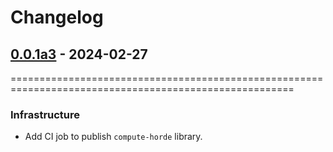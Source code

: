 # Changelog

<!-- towncrier release notes start -->

## [0.0.1a3](https://github.com/backend-developers-ltd/ComputeHorde/releases/tag/v0.0.1a3) - 2024-02-27
=======================================================================================================

### Infrastructure

- Add CI job to publish `compute-horde` library.
